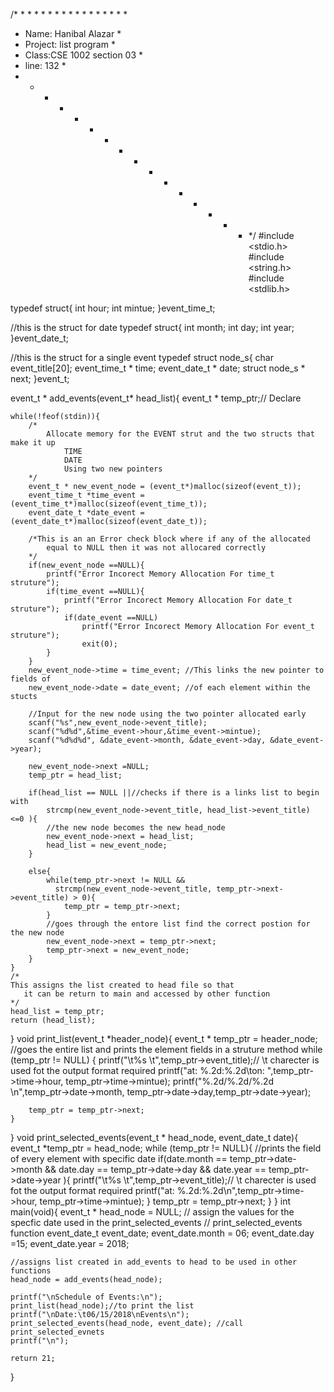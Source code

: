 /* * * * * * * * * * * * * * * * * 
 * Name: Hanibal Alazar          *
 * Project: list program         *
 * Class:CSE 1002 section 03     *
 * line: 132                     *
 * * * * * * * * * * * * * * * * */
#include <stdio.h>
#include <string.h>
#include <stdlib.h>

typedef struct{
    int hour;
    int mintue;
}event_time_t;

//this is the struct for date
typedef struct{
    int month;
    int day;
    int year;
}event_date_t;

//this is the struct for a single event
typedef struct node_s{
    char event_title[20];
    event_time_t * time;
    event_date_t * date;
    struct node_s * next;
}event_t;

event_t * add_events(event_t* head_list){
    event_t * temp_ptr;// Declare 

    while(!feof(stdin)){
        /*
            Allocate memory for the EVENT strut and the two structs that make it up
                TIME 
                DATE
                Using two new pointers 
        */
        event_t * new_event_node = (event_t*)malloc(sizeof(event_t));
        event_time_t *time_event = (event_time_t*)malloc(sizeof(event_time_t));
        event_date_t *date_event = (event_date_t*)malloc(sizeof(event_date_t));

        /*This is an an Error check block where if any of the allocated 
            equal to NULL then it was not allocared correctly
        */
        if(new_event_node ==NULL){
            printf("Error Incorect Memory Allocation For time_t struture");
            if(time_event ==NULL){
                printf("Error Incorect Memory Allocation For date_t struture");
                if(date_event ==NULL)
                    printf("Error Incorect Memory Allocation For event_t struture");
                    exit(0);
            }
        }
        new_event_node->time = time_event; //This links the new pointer to fields of
        new_event_node->date = date_event; //of each element within the stucts

        //Input for the new node using the two pointer allocated early 
        scanf("%s",new_event_node->event_title);
        scanf("%d%d",&time_event->hour,&time_event->mintue);
        scanf("%d%d%d", &date_event->month, &date_event->day, &date_event->year);

        new_event_node->next =NULL;
        temp_ptr = head_list;

        if(head_list == NULL ||//checks if there is a links list to begin with
            strcmp(new_event_node->event_title, head_list->event_title) <=0 ){
            //the new node becomes the new head_node
            new_event_node->next = head_list; 
            head_list = new_event_node;
        }

        else{
            while(temp_ptr->next != NULL &&
              strcmp(new_event_node->event_title, temp_ptr->next->event_title) > 0){
                temp_ptr = temp_ptr->next;
            }
            //goes through the entore list find the correct postion for the new node
            new_event_node->next = temp_ptr->next;
            temp_ptr->next = new_event_node;
        }
    }
    /*
    This assigns the list created to head file so that 
       it can be return to main and accessed by other function 
    */
    head_list = temp_ptr;
    return (head_list);
}
void print_list(event_t *header_node){
    event_t * temp_ptr = header_node;
    //goes the entire list and prints the element fields in a struture method
    while (temp_ptr != NULL) {
        printf("\t%s \t",temp_ptr->event_title);// \t charecter is used fot the output format required
        printf("at: %.2d:%.2d\ton: ",temp_ptr->time->hour, temp_ptr->time->mintue); 
        printf("%.2d/%.2d/%.2d \n",temp_ptr->date->month, temp_ptr->date->day,temp_ptr->date->year);
      
        temp_ptr = temp_ptr->next;
    }
}
void print_selected_events(event_t * head_node, event_date_t date){
    event_t *temp_ptr = head_node;
    while (temp_ptr != NULL){
        //prints the field of every element with specific date
        if(date.month == temp_ptr->date->month && date.day == temp_ptr->date->day && date.year == temp_ptr->date->year ){
            printf("\t%s \t",temp_ptr->event_title);// \t charecter is used fot the output format required
            printf("at: %.2d:%.2d\n",temp_ptr->time->hour, temp_ptr->time->mintue); 
        }
        temp_ptr = temp_ptr->next;
    }
}
int main(void){
    event_t * head_node = NULL;
    // assign the values for the specfic date used in the print_selected_events
    // print_selected_events function 
    event_date_t event_date;
    event_date.month = 06; 
    event_date.day =15; 
    event_date.year = 2018;

    //assigns list created in add_events to head to be used in other functions 
    head_node = add_events(head_node);

    printf("\nSchedule of Events:\n");
    print_list(head_node);//to print the list 
    printf("\nDate:\t06/15/2018\nEvents\n");
    print_selected_events(head_node, event_date); //call print_selected_evnets
    printf("\n");

    return 21;
}

